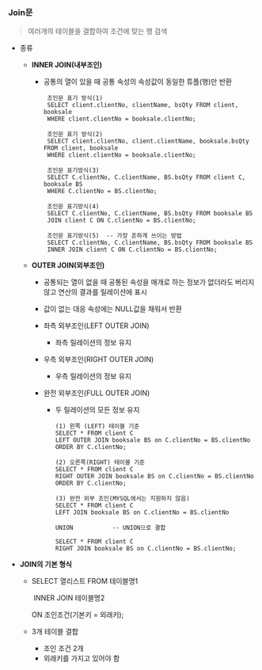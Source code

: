 ### Join문

> 여러개의 테이블을 결합하여 조건에 맞는 행 검색

- 종류

  - **INNER JOIN(내부조인)**

    - 공통의 열이 있을 때 공통 속성의 속성값이 동일한 튜플(행)만 반환

      ```MYSQL
       조인문 표기 방식(1)
       SELECT client.clientNo, clientName, bsQty FROM client, booksale 
       WHERE client.clientNo = booksale.clientNo;
      
       조인문 표기 방식(2)
       SELECT client.clientNo, client.clientName, booksale.bsQty FROM client, booksale 
       WHERE client.clientNo = booksale.clientNo;
       
       조인문 표기방식(3)
       SELECT C.clientNo, C.clientName, BS.bsQty FROM client C, booksale BS 
       WHERE C.clientNo = BS.clientNo;
       
       조인문 표기방식(4)
       SELECT C.clientNo, C.clientName, BS.bsQty FROM booksale BS 
       JOIN client C ON C.clientNo = BS.clientNo;
       
       조인문 표기방식(5)	-- 가장 흔하게 쓰이는 방법
       SELECT C.clientNo, C.clientName, BS.bsQty FROM booksale BS 
       INNER JOIN client C ON C.clientNo = BS.clientNo;		
      
      ```

      

  - **OUTER JOIN(외부조인)**

    - 공통되는 열이 없을 때 공통된 속성을 매개로 하는 정보가 없더라도 버리지 않고 연산의 결과를 릴레이션에 표시

    - 값이 없는 대응 속성에는 NULL값을 채워서 반환

    - 좌측 외부조인(LEFT OUTER JOIN)

      - 좌측 릴레이션의 정보 유지

    - 우측 외부조인(RIGHT OUTER JOIN)

      - 우측 릴레이션의 정보 유지

    - 완전 외부조인(FULL OUTER JOIN)

      - 두 릴레이션의 모든 정보 유지

        ```MYSQL
        (1) 왼쪽 (LEFT) 테이블 기준
        SELECT * FROM client C 
        LEFT OUTER JOIN booksale BS on C.clientNo = BS.clientNo ORDER BY C.clientNo;
        
        (2) 오른쪽(RIGHT) 테이블 기준
        SELECT * FROM client C 
        RIGHT OUTER JOIN booksale BS on C.clientNo = BS.clientNo ORDER BY C.clientNo;
        
        (3) 완전 외부 조인(MYSQL에서는 지원하지 않음)
        SELECT * FROM client C 
        LEFT JOIN booksale BS on C.clientNo = BS.clientNo 
        
        UNION			-- UNION으로 결합
        
        SELECT * FROM client C 
        RIGHT JOIN booksale BS on C.clientNo = BS.clientNo;
        ```

        

- **JOIN의 기본 형식**

  - SELECT 열리스트 FROM 테이블명1

    ​							   INNER JOIN 테이블명2

    ON 조인조건(기본키 = 외래키);

  - 3개 테이블 결합
    - 조인 조건 2개
    - 외래키를 가지고 있어야 함